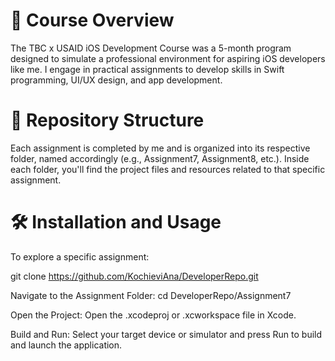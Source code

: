 # 📌 Course Overview

The TBC x USAID iOS Development Course was a 5-month program designed to simulate a professional environment for aspiring iOS developers like me. I engage in practical assignments to develop skills in Swift programming, UI/UX design, and app development. 

# 📂 Repository Structure

Each assignment is completed by me and is organized into its respective folder, named accordingly (e.g., Assignment7, Assignment8, etc.). Inside each folder, you'll find the project files and resources related to that specific assignment.

# 🛠 Installation and Usage

To explore a specific assignment:


git clone https://github.com/KochieviAna/DeveloperRepo.git

Navigate to the Assignment Folder:
cd DeveloperRepo/Assignment7

Open the Project: Open the .xcodeproj or .xcworkspace file in Xcode.

Build and Run: Select your target device or simulator and press Run to build and launch the application.

